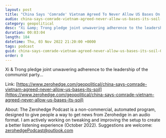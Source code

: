 ```yaml
---
layout: post
title: "China Says 'Comrade' Vietnam Agreed To Never Allow US Bases On Its Soil"
audio: china-says-comrade-vietnam-agreed-never-allow-us-bases-its-soil-0
category: geopolitical
desc: "Xi &amp; Trong pledge joint unwavering adherence to the leadership of the communist party..."
duration: 00:03:04
length: 184
datetime: Thu, 03 Nov 2022 21:20:00 +0000
tags: podcast
guid: china-says-comrade-vietnam-agreed-never-allow-us-bases-its-soil-0
order: 0
---
```

Xi &amp; Trong pledge joint unwavering adherence to the leadership of the communist party...

Link: [https://www.zerohedge.com/geopolitical/china-says-comrade-vietnam-agreed-never-allow-us-bases-its-soil](https://www.zerohedge.com/geopolitical/china-says-comrade-vietnam-agreed-never-allow-us-bases-its-soil)

About: The Zerohedge Podcast is a non-commercial, automated program, designed to give people a way to get news from Zerohedge in an audio format.  I am actively working on tweaking and improving the setup to create a better listening experience (October 2022).  Suggestions are welcome: [zerohedgePodcast@outlook.com](mailto:zerohedgePodcast@outlook.com)